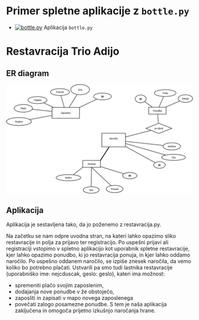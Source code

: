 # Primer spletne aplikacije z `bottle.py`

* [![bottle.py](https://mybinder.org/badge_logo.svg)](https://mybinder.org/v2/gh/Duzo12/Restavracija-OPB/main?urlpath=proxy/8080/) Aplikacija `bottle.py`

# Restavracija Trio Adijo


## ER diagram

![ER diagram](Diagram1.png)

## Aplikacija
Aplikacija je sestavljena tako, da jo poženemo z restavracija.py.

Na začetku se nam odpre uvodna stran, na kateri lahko opazimo sliko restavracije in polja za prijavo ter registracijo. Po uspešni prijavi ali registraciji vstopimo v spletno aplikacijo kot uporabnik spletne restavracije, kjer lahko opazimo ponudbo, ki jo restavracija ponuja, in kjer lahko oddamo naročilo. Po uspešno oddanem naročilo, se izpiše znesek naročila, da vemo koliko bo potrebno plačati. Ustvarili pa smo tudi lastnika restavracije (uporabniško ime: nejcduscak, geslo: geslo), kateri ima možnost:
- spremeniti plačo svojim zaposlenim,
- dodajanja nove ponudbe v že obstoječo,
- zaposliti in zapisati v mapo novega zaposlenega
- povečati zalogo posamezne ponudbe.
S tem je naša aplikacija zaključena in omogoča prijetno izkušnjo naročanja hrane.

